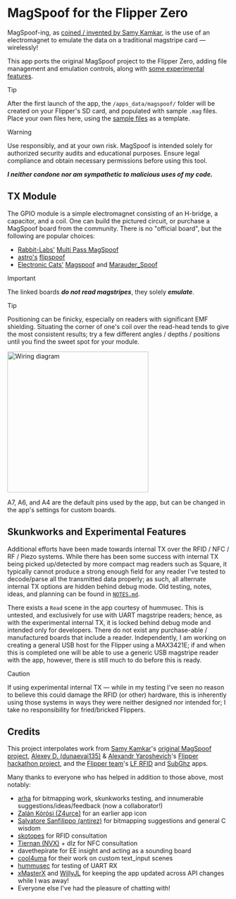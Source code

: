 # MagSpoof for the Flipper Zero
MagSpoof-ing, as [coined / invented by Samy Kamkar](https://github.com/samyk/magspoof), is the use of an electromagnet to emulate the data on a traditional magstripe card —  wirelessly! 

This app ports the original MagSpoof project to the Flipper Zero, adding file management and emulation controls, along with [some experimental features](#skunkworks-and-experimental-features).

> [!TIP]
> After the first launch of the app, the `/apps_data/magspoof/` folder will be created on your Flipper's SD card, and populated with sample `.mag` files. Place your own files here, using the [sample files](resources) as a template.

> [!WARNING]
> Use responsibly, and at your own risk. MagSpoof is intended solely for authorized security audits and educational purposes. Ensure legal compliance and obtain necessary permissions before using this tool.
>
> ***I neither condone nor am sympathetic to malicious uses of my code.***
 

## TX Module
The GPIO module is a simple electromagnet consisting of an H-bridge, a capacitor, and a coil. One can build the pictured circuit, or purchase a MagSpoof board from the community. There is no "official board", but the following are popular choices:
- [Rabbit-Labs'](https://www.rabbit-labs.com/) [Multi Pass MagSpoof](https://www.rabbit-labs.com/product/rabbit-labs-multi-pass-magspoof-flipper-board/5)
- [astro's](https://cyberpa.ws/) [flipspoof](https://www.tindie.com/products/astrowave/flipper-zero-magspoof-module/)
- [Electronic Cats'](https://electroniccats.com) [Magspoof](https://electroniccats.com/store/flipper-add-on-magspoof/) and [Marauder_Spoof](https://electroniccats.com/store/flipper-add-on-marauder_spoof/)

> [!IMPORTANT]
> The linked boards ***do not read magstripes***, they solely ***emulate***.

> [!TIP]
> Positioning can be finicky, especially on readers with significant EMF shielding. Situating the corner of one's coil over the read-head tends to give the most consistent results; try a few different angles / depths / positions until you find the sweet spot for your module.

<img src="https://user-images.githubusercontent.com/20050953/215654078-1f4b370e-21b3-4324-b63c-3bbbc643120e.png" alt="Wiring diagram" title="Wiring diagram" style="height:320px">

A7, A6, and A4 are the default pins used by the app, but can be changed in the app's settings for custom boards.

## Skunkworks and Experimental Features
Additional efforts have been made towards internal TX over the RFID / NFC / RF / Piezo systems. While there has been some success with internal TX being picked up/detected by more compact mag readers such as Square, it typically cannot produce a strong enough field for any reader I've tested to decode/parse all the transmitted data properly; as such, all alternate internal TX options are hidden behind debug mode. Old testing, notes, ideas, and planning can be found in [`NOTES.md`](NOTES.md).

There exists a `Read` scene in the app courtesy of hummusec. This is untested, and exclusively for use with UART magstripe readers; hence, as with the experimental internal TX, it is locked behind debug mode and intended only for developers. There do not exist any purchase-able / manufactured boards that include a reader. Independently, I am working on creating a general USB host for the Flipper using a MAX3421E; if and when this is completed one will be able to use a generic USB magstripe reader with the app, however, there is still much to do before this is ready.

> [!CAUTION]
> If using experimental internal TX — while in my testing I've seen no reason to believe this could damage the RFID (or other) hardware, this is inherently using those systems in ways they were neither designed nor intended for; I take no responsibility for fried/bricked Flippers.

## Credits
This project interpolates work from [Samy Kamkar](https://github.com/samyk/)'s [original MagSpoof project](https://github.com/samyk/magspoof), [Alexey D. (dunaevai135)](https://github.com/dunaevai135/) & [Alexandr Yaroshevich](https://github.com/AYaro)'s [Flipper hackathon project](https://github.com/dunaevai135/flipperzero-firmware/tree/dev/applications/magspoof), and the [Flipper team](https://github.com/flipperdevices)'s [LF RFID](https://github.com/flipperdevices/flipperzero-firmware/tree/dev/applications/main/lfrfid) and [SubGhz](https://github.com/flipperdevices/flipperzero-firmware/tree/dev/applications/main/subghz) apps.  

Many thanks to everyone who has helped in addition to those above, most notably: 
- [arha](https://github.com/arha) for bitmapping work, skunkworks testing, and innumerable suggestions/ideas/feedback (now a collaborator!)
- [Zalán Kórósi (Z4urce)](https://github.com/Z4urce) for an earlier app icon
- [Salvatore Sanfilippo (antirez)](https://github.com/antirez) for bitmapping suggestions and general C wisdom
- [skotopes](https://github.com/skotopes) for RFID consultation
- [Tiernan (NVX)](https://github.com/nvx) + dlz for NFC consultation
- davethepirate for EE insight and acting as a sounding board
- [cool4uma](https://github.com/cool4uma) for their work on custom text_input scenes 
- [hummusec](https://github.com/hummusec) for testing of UART RX
- [xMasterX](https://github.com/xMasterX) and [WillyJL](https://github.com/Willy-JL) for keeping the app updated across API changes while I was away!
- Everyone else I've had the pleasure of chatting with!
